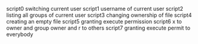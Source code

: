script0 switching current user
script1 username of current user
script2 listing all groups of current user
script3 changing ownership of file
script4 creating an empty file
script5 granting execute permission
script6 x to owner and group owner and r to others
script7 granting execute permit to everybody
